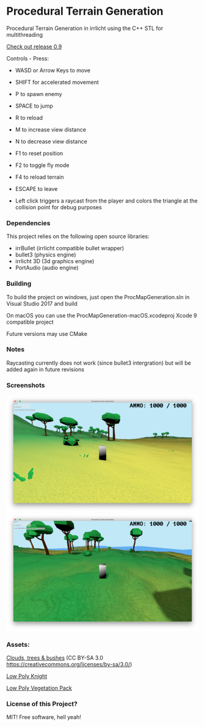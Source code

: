 # Procedural Terrain Generation
Procedural Terrain Generation in irrlicht using the C++ STL for multithreading

[Check out release 0.9](https://github.com/tomalbrc/ProceduralTerrainGeneration/releases/tag/0.9)

Controls - Press:
 - WASD or Arrow Keys to move
 - SHIFT for accelerated movement
 - P to spawn enemy
 - SPACE to jump
 - R to reload
 - M to increase view distance
 - N to decrease view distance
 - F1 to reset position
 - F2 to toggle fly mode
 - F4 to reload terrain
 - ESCAPE to leave

 - Left click triggers a raycast from the player and colors the triangle at the collision point for debug purposes

### Dependencies

This project relies on the following open source libraries:

- irrBullet (irrlicht compatible bullet wrapper)
- bullet3 (physics engine)
- irrlicht 3D (3d graphics engine)
- PortAudio (audio engine)

### Building

To build the project on windows, just open the ProcMapGeneration.sln in 
Visual Studio 2017 and build


On macOS you can use the ProcMapGeneration-macOS.xcodeproj Xcode 9 
compatible project

Future versions may use CMake

### Notes

Raycasting currently does not work (since bullet3 intergration)
but will be added again in future revisions

### Screenshots

![v0.9](https://github.com/tomalbrc/ProceduralTerrainGeneration/raw/master/screenshots/screenshot-0.9.png "v0.9")
![Early screenshot](https://github.com/tomalbrc/ProceduralTerrainGeneration/raw/master/screenshots/screenshot-0.8.png "Early Screenshot")

### Assets:
[Clouds, trees & bushes](https://opengameart.org/content/4-trees-3-clouds-and-2-bushes)
 (CC BY-SA 3.0 https://creativecommons.org/licenses/by-sa/3.0/)

[Low Poly Knight](https://opengameart.org/content/low-poly-knight)

[Low Poly Vegetation Pack](https://opengameart.org/content/low-poly-vegetation-pack)

### License of this Project?
MIT! Free software, hell yeah!

